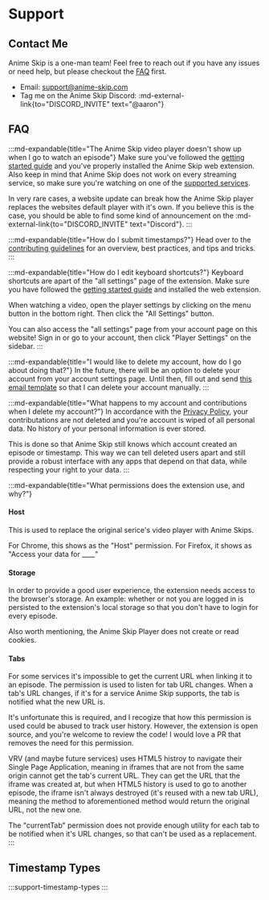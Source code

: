# Support

## Contact Me

Anime Skip is a one-man team! Feel free to reach out if you have any issues or need help, but please checkout the [FAQ](#faq) first.

- Email: <support@anime-skip.com>
- Tag me on the Anime Skip Discord: :md-external-link{to="DISCORD_INVITE" text="@aaron"}

## FAQ

:::md-expandable{title="The Anime Skip video player doesn't show up when I go to watch an episode"}
Make sure you've followed the [getting started guide](/) and you've properly installed the Anime Skip web extension. Also keep in mind that Anime Skip does not work on every streaming service, so make sure you're watching on one of the [supported services](/#supported-services).

In very rare cases, a website update can break how the Anime Skip player replaces the websites default player with it's own. If you believe this is the case, you should be able to find some kind of announcement on the :md-external-link{to="DISCORD_INVITE" text="Discord"}.
:::

:::md-expandable{title="How do I submit timestamps?"}
Head over to the [contributing guidelines](/contributing-timestamps) for an overview, best practices, and tips and tricks. 
:::

:::md-expandable{title="How do I edit keyboard shortcuts?"}
Keyboard shortcuts are apart of the "all settings" page of the extension. Make sure you have followed the [getting started guide](/get-started) and installed the web extension.

When watching a video, open the player settings by clicking on the menu button in the bottom right. Then click the "All Settings" button.

You can also access the "all settings" page from your account page on this website! Sign in or go to your account, then click "Player Settings" on the sidebar.
:::

:::md-expandable{title="I would like to delete my account, how do I go about doing that?"}
In the future, there will be an option to delete your account from your account settings page. Until then, fill out and send [this email template](mailto:support@anime-skip.com?subject=Anime%20Skip%20-%20Delete%20Account&body=My%20email%20is%20_,%20and%20my%20username%20is%20_.) so that I can delete your account manually. 
:::

:::md-expandable{title="What happens to my account and contributions when I delete my account?"}
In accordance with the [Privacy Policy](/docs/policies/privacy), your contributations are not deleted and you're account is wiped of all personal data. No history of your personal information is ever stored. 

This is done so that Anime Skip still knows which account created an episode or timestamp. This way we can tell deleted users apart and still provide a robust interface with any apps that depend on that data, while respecting your right to your data. 
:::

:::md-expandable{title="What permissions does the extension use, and why?"}
#### Host

This is used to replace the original serice's video player with Anime Skips.

For Chrome, this shows as the "Host" permission. For Firefox, it shows as "Access your data for ____" 

#### Storage

In order to provide a good user experience, the extension needs access to the browser's storage. An example: whether or not you are logged in is persisted to the extension's local storage so that you don't have to login for every episode. 

Also worth mentioning, the Anime Skip Player does not create or read cookies.

#### Tabs

For some services it's impossible to get the current URL when linking it to an episode. The permission is used to listen for tab URL changes. When a tab's URL changes, if it's for a service Anime Skip supports, the tab is notified what the new URL is.

It's unfortunate this is required, and I recogize that how this permission is used could be abused to track user history. However, the extension is open source, and you're welcome to review the code! I would love a PR that removes the need for this permission.

VRV (and maybe future services) uses HTML5 histroy to navigate their Single Page Application, meaning in iframes that are not from the same origin cannot get the tab's current URL. They can get the URL that the iframe was created at, but when HTML5 history is used to go to another episode, the iframe isn't always destroyed (it's reused with a new tab URL), meaning the method to aforementioned method would return the original URL, not the new one. 

The "currentTab" permission does not provide enough utility for each tab to be notified when it's URL changes, so that can't be used as a replacement. 
:::

## Timestamp Types

:::support-timestamp-types
:::
